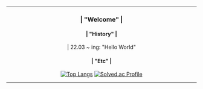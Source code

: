 <div align = center>

--- 
### | "Welcome" |
     
    
#### | "History" |
<div> | 22.03 ~ ing: "Hello World" </div>
  
#### | "Etc" |
[![Top Langs](https://github-readme-stats.vercel.app/api/top-langs/?username=momomomoon&layout=compact)](https://github.com/anuraghazra/github-readme-stats) [![Solved.ac Profile](http://mazassumnida.wtf/api/v2/generate_badge?boj=ansdj1908)](https://solved.ac/ansdj1908/)

 
---
</div>

